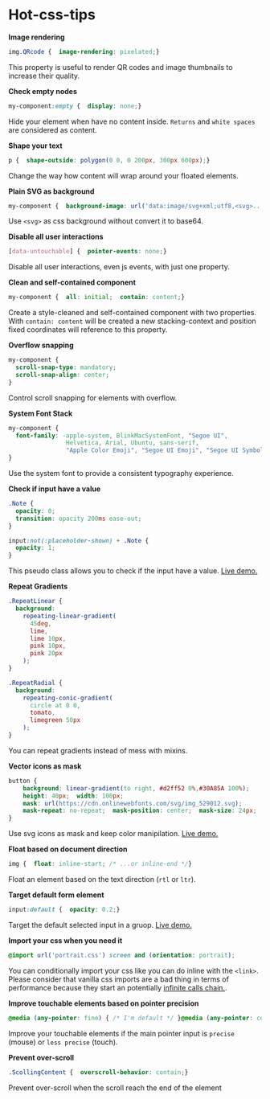 # Hot-css-tips

  
**Image rendering**  


```css
img.QRcode {  image-rendering: pixelated;}
```

This property is useful to render QR codes and image thumbnails to increase their quality.

**Check empty nodes**

```css
my-component:empty {  display: none;}
```

Hide your element when have no content inside. `Returns` and `white spaces` are considered as content.

**Shape your text**

```css
p {  shape-outside: polygon(0 0, 0 200px, 300px 600px);}
```

Change the way how content will wrap around your floated elements.

**Plain SVG as background**

```css
my-component {  background-image: url('data:image/svg+xml;utf8,<svg>...</svg>');}
```

Use `<svg>` as css background without convert it to base64.

**Disable all user interactions**

```css
[data-untouchable] {  pointer-events: none;}
```

Disable all user interactions, even js events, with just one property.

**Clean and self-contained component**

```css
my-component {  all: initial;  contain: content;}
```

Create a style-cleaned and self-contained component with two properties. With `contain: content` will be created a new stacking-context and position fixed coordinates will reference to this property.

**Overflow snapping**

```css
my-component {
  scroll-snap-type: mandatory;
  scroll-snap-align: center;
}
```

Control scroll snapping for elements with overflow.

**System Font Stack**

```css
my-component {
  font-family: -apple-system, BlinkMacSystemFont, "Segoe UI",
                Helvetica, Arial, Ubuntu, sans-serif,
                "Apple Color Emoji", "Segoe UI Emoji", "Segoe UI Symbol";
}
```

Use the system font to provide a consistent typography experience.

**Check if input have a value**

```css
.Note {
  opacity: 0;
  transition: opacity 200ms ease-out;
}

input:not(:placeholder-shown) + .Note {
  opacity: 1;
}
```

This pseudo class allows you to check if the input have a value. [Live demo.](https://jsfiddle.net/equinusocio/9hdm3fLc/embedded/result/)

**Repeat Gradients**

```css
.RepeatLinear {
  background:
    repeating-linear-gradient(
      45deg,
      lime,
      lime 10px,
      pink 10px,
      pink 20px
    );
}

.RepeatRadial {
  background:
    repeating-conic-gradient(
      circle at 0 0,
      tomato,
      limegreen 50px
    );
}
```

You can repeat gradients instead of mess with mixins.

**Vector icons as mask**

```css
button {  
    background: linear-gradient(to right, #d2ff52 0%,#30A85A 100%);  
    height: 40px;  width: 100px;  
    mask: url(https://cdn.onlinewebfonts.com/svg/img_529012.svg);  
    mask-repeat: no-repeat;  mask-position: center;  mask-size: 24px;
}

```

Use svg icons as mask and keep color manipilation. [Live demo.](https://jsfiddle.net/equinusocio/2jekbdas/embedded/result/)

**Float based on document direction**

```css
img {  float: inline-start; /* ...or inline-end */}
```

Float an element based on the text direction \(`rtl` or `ltr`\).

**Target default form element**

```css
input:default {  opacity: 0.2;}
```

Target the default selected input in a gruop. [Live demo.](https://jsfiddle.net/equinusocio/kn231bx9/embedded/result/)

**Import your css when you need it**

```css
@import url('portrait.css') screen and (orientation: portrait);
```

You can conditionally import your css like you can do inline with the `<link>`. Please consider that vanilla css imports are a bad thing in terms of performance because they start an potentially [infinite calls chain.](https://image.ibb.co/mZOcBd/Screen_Shot_2018_07_02_at_11_37_16.png).

**Improve touchable elements based on pointer precision**

```css
@media (any-pointer: fine) { /* I'm default */ }@media (any-pointer: coarse) { /* I'm a bit larger. I have a less precise pointer method */ }
```

Improve your touchable elements if the main pointer input is `precise` \(mouse\) or `less precise` \(touch\).

**Prevent over-scroll**

```css
.ScollingContent {  overscroll-behavior: contain;}
```

Prevent over-scroll when the scroll reach the end of the element

